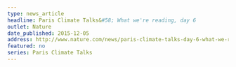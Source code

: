 ```yaml
---
type: news_article
headline: Paris Climate Talks&#58; What we're reading, day 6
outlet: Nature
date_published: 2015-12-05
address: http://www.nature.com/news/paris-climate-talks-day-6-what-we-re-reading-1.18957
featured: no
series: Paris Climate Talks
---
```

